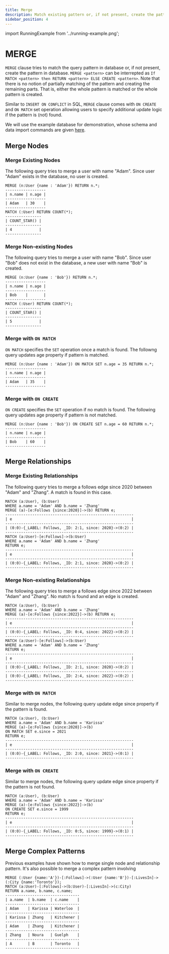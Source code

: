 ```yaml
---
title: Merge
description: Match existing pattern or, if not present, create the pattern.
sidebar_position: 4
---
```


import RunningExample from '../running-example.png';

# MERGE
`MERGE` clause tries to match the query pattern in database or, if not present, create the pattern in database. `MERGE <pattern>` can be interrepted as `If MATCH <pattern> then RETURN <pattern> ELSE CREATE <pattern>`. Note that there is no notion of partially matching of the pattern
and creating the remaining parts. That is, either the whole pattern is matched or the whole pattern is created.

Similar to `INSERT ON CONFLICT` in SQL, `MERGE` clause comes with `ON CREATE` and `ON MATCH` set operation allowing users to specify additional update logic if the pattern is (not) found.

We will use the example database for demonstration, whose schema and data import commands are given [here](../query-clauses/example-database.md).

## Merge Nodes

### Merge Existing Nodes
The following query tries to merge a user with name "Adam". Since user "Adam" exists in the database, no user is created.
```
MERGE (n:User {name : 'Adam'}) RETURN n.*;
------------------
| n.name | n.age |
------------------
| Adam   | 30    |
------------------
MATCH (:User) RETURN COUNT(*);
----------------
| COUNT_STAR() |
----------------
| 4            |
----------------
```

### Merge Non-existing Nodes
The following query tries to merge a user with name "Bob". Since user "Bob" does not exist in the database, a new user with name "Bob" is created.
```
MERGE (n:User {name : 'Bob'}) RETURN n.*;
------------------
| n.name | n.age |
------------------
| Bob    |       |
------------------
MATCH (:User) RETURN COUNT(*);
----------------
| COUNT_STAR() |
----------------
| 5            |
----------------
```

### Merge with `ON MATCH`
`ON MATCH` specifies the `SET` operation once a match is found. The followng query updates age property if pattern is matched.
```
MERGE (n:User {name : 'Adam'}) ON MATCH SET n.age = 35 RETURN n.*;
------------------
| n.name | n.age |
------------------
| Adam   | 35    |
------------------
```

### Merge with `ON CREATE`
`ON CREATE` specifies the `SET` operation if no match is found. The following query updates age property if pattern is not matched.
```
MERGE (n:User {name : 'Bob'}) ON CREATE SET n.age = 60 RETURN n.*;
------------------
| n.name | n.age |
------------------
| Bob    | 60    |
------------------
```
## Merge Relationships

### Merge Existing Relationships
The following query tries to merge a follows edge since 2020 between "Adam" and "Zhang". A match is found in this case.
```
MATCH (a:User), (b:User) 
WHERE a.name = 'Adam' AND b.name = 'Zhang' 
MERGE (a)-[e:Follows {since:2020}]->(b) RETURN e;
---------------------------------------------------------
| e                                                     |
---------------------------------------------------------
| (0:0)-{_LABEL: Follows, _ID: 2:1, since: 2020}->(0:2) |
---------------------------------------------------------
MATCH (a:User)-[e:Follows]->(b:User) 
WHERE a.name = 'Adam' AND b.name = 'Zhang' 
RETURN e;
---------------------------------------------------------
| e                                                     |
---------------------------------------------------------
| (0:0)-{_LABEL: Follows, _ID: 2:1, since: 2020}->(0:2) |
---------------------------------------------------------
```

### Merge Non-existing Relationships
The following query tries to merge a follows edge since 2022 between "Adam" and "Zhang". No match is found and an edge is created.
```
MATCH (a:User), (b:User) 
WHERE a.name = 'Adam' AND b.name = 'Zhang' 
MERGE (a)-[e:Follows {since:2022}]->(b) RETURN e;
---------------------------------------------------------
| e                                                     |
---------------------------------------------------------
| (0:0)-{_LABEL: Follows, _ID: 0:4, since: 2022}->(0:2) |
---------------------------------------------------------
MATCH (a:User)-[e:Follows]->(b:User) 
WHERE a.name = 'Adam' AND b.name = 'Zhang' 
RETURN e;
---------------------------------------------------------
| e                                                     |
---------------------------------------------------------
| (0:0)-{_LABEL: Follows, _ID: 2:1, since: 2020}->(0:2) |
---------------------------------------------------------
| (0:0)-{_LABEL: Follows, _ID: 2:4, since: 2022}->(0:2) |
---------------------------------------------------------
```

### Merge with `ON MATCH`
Similar to merge nodes, the following query update edge since property if the pattern is found.
```
MATCH (a:User), (b:User) 
WHERE a.name = 'Adam' AND b.name = 'Karissa' 
MERGE (a)-[e:Follows {since:2020}]->(b) 
ON MATCH SET e.since = 2021
RETURN e;
---------------------------------------------------------
| e                                                     |
---------------------------------------------------------
| (0:0)-{_LABEL: Follows, _ID: 2:0, since: 2021}->(0:1) |
---------------------------------------------------------
```

### Merge with `ON CREATE`
Similar to merge nodes, the following query update edge since property if the pattern is not found.
```
MATCH (a:User), (b:User) 
WHERE a.name = 'Adam' AND b.name = 'Karissa' 
MERGE (a)-[e:Follows {since:2022}]->(b) 
ON CREATE SET e.since = 1999
RETURN e;
---------------------------------------------------------
| e                                                     |
---------------------------------------------------------
| (0:0)-{_LABEL: Follows, _ID: 0:5, since: 1999}->(0:1) |
---------------------------------------------------------
```

## Merge Complex Patterns
Previous examples have shown how to merge single node and relationship pattern. It's also possible to merge a complex pattern involving 

```
MERGE (:User {name:'A'})-[:Follows]->(:User {name:'B'})-[:LivesIn]->(:City {name:'Toronto'});
MATCH (a:User)-[:Follows]->(b:User)-[:LivesIn]->(c:City)
RETURN a.name, b.name, c.name;
---------------------------------
| a.name  | b.name  | c.name    |
---------------------------------
| Adam    | Karissa | Waterloo  |
---------------------------------
| Karissa | Zhang   | Kitchener |
---------------------------------
| Adam    | Zhang   | Kitchener |
---------------------------------
| Zhang   | Noura   | Guelph    |
---------------------------------
| A       | B       | Toronto   |
---------------------------------
```
